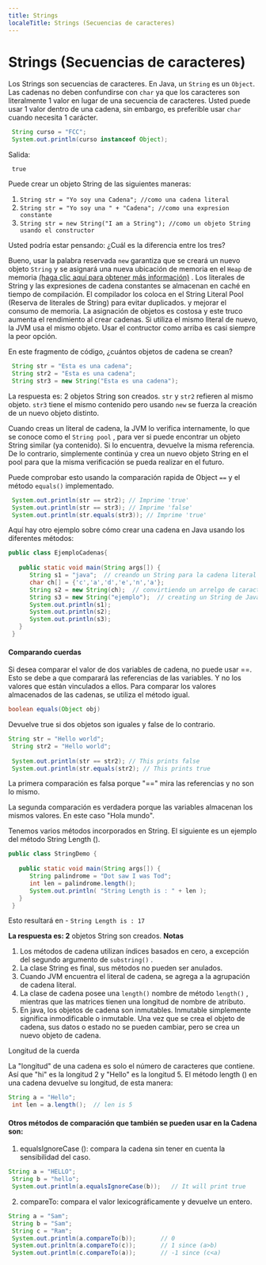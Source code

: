 ```yaml
---
title: Strings
localeTitle: Strings (Secuencias de caracteres)
---
```

# Strings (Secuencias de caracteres)

Los Strings son secuencias de caracteres. En Java, un `String` es un `Object`. Las cadenas no deben confundirse con `char` ya que los caracteres son literalmente 1 valor en lugar de una secuencia de caracteres. Usted puede usar 1 valor dentro de una cadena, sin embargo, es preferible usar `char` cuando necesita 1 carácter.

```java
 String curso = "FCC"; 
 System.out.println(curso instanceof Object); 
```

Salida:
```
 true 
```

Puede crear un objeto String de las siguientes maneras:

1.  `String str = "Yo soy una Cadena"; //como una cadena literal`
2.  `String str = "Yo soy una " + "Cadena"; //como una expresion constante`
3.  `String str = new String("I am a String"); //como un objeto String usando el constructor`

Usted podría estar pensando: ¿Cuál es la diferencia entre los tres?

Bueno, usar la palabra reservada `new` garantiza que se creará un nuevo objeto `String` y se asignará una nueva ubicación de memoria en el `Heap` de memoria [(haga clic aquí para obtener más información)](https://docs.oracle.com/cd/E13150_01/jrockit_jvm/jrockit/geninfo/diagnos/garbage_collect.html) . Los literales de String y las expresiones de cadena constantes se almacenan en caché en tiempo de compilación. El compilador los coloca en el String Literal Pool (Reserva de literales de String) para evitar duplicados. y mejorar el consumo de memoria. La asignación de objetos es costosa y este truco aumenta el rendimiento al crear cadenas. Si utiliza el mismo literal de nuevo, la JVM usa el mismo objeto. Usar el contructor como arriba es casi siempre la peor opción.

En este fragmento de código, ¿cuántos objetos de cadena se crean?

```java
 String str = "Esta es una cadena"; 
 String str2 = "Esta es una cadena"; 
 String str3 = new String("Esta es una cadena"); 
```

La respuesta es: 2 objetos String son creados. `str` y `str2` refieren al mismo objeto. `str3` tiene el mismo contenido pero usando `new` se fuerza la creación de un nuevo objeto distinto.

Cuando creas un literal de cadena, la JVM lo verifica internamente, lo que se conoce como el `String pool` , para ver si puede encontrar un objeto String similar (ya contenido). Si lo encuentra, devuelve la misma referencia. De lo contrario, simplemente continúa y crea un nuevo objeto String en el pool para que la misma verificación se pueda realizar en el futuro.

Puede comprobar esto usando la comparación rapida de Object `==` y el método `equals()` implementado.

```java
 System.out.println(str == str2); // Imprime 'true' 
 System.out.println(str == str3); // Imprime 'false' 
 System.out.println(str.equals(str3)); // Imprime 'true' 
```

Aquí hay otro ejemplo sobre cómo crear una cadena en Java usando los diferentes métodos:

```java
public class EjemploCadenas{ 
 
   public static void main(String args[]) { 
      String s1 = "java";  // creando un String para la cadena literal java 
      char ch[] = {'c','a','d','e','n','a'}; 
      String s2 = new String(ch);  // convirtiendo un arrelgo de caracteres a una cadena 
      String s3 = new String("ejemplo");  // creating un String de Java con la palabra reservada new 
      System.out.println(s1); 
      System.out.println(s2); 
      System.out.println(s3); 
   } 
 } 
```

#### Comparando cuerdas

Si desea comparar el valor de dos variables de cadena, no puede usar ==. Esto se debe a que comparará las referencias de las variables. Y no los valores que están vinculados a ellos. Para comparar los valores almacenados de las cadenas, se utiliza el método igual.

```java
boolean equals(Object obj) 
```

Devuelve true si dos objetos son iguales y false de lo contrario.

```java
String str = "Hello world"; 
 String str2 = "Hello world"; 
 
 System.out.println(str == str2); // This prints false 
 System.out.println(str.equals(str2); // This prints true 
```

La primera comparación es falsa porque "==" mira las referencias y no son lo mismo.

La segunda comparación es verdadera porque las variables almacenan los mismos valores. En este caso "Hola mundo".

Tenemos varios métodos incorporados en String. El siguiente es un ejemplo del método String Length ().

```java
public class StringDemo { 
 
   public static void main(String args[]) { 
      String palindrome = "Dot saw I was Tod"; 
      int len = palindrome.length(); 
      System.out.println( "String Length is : " + len ); 
   } 
 } 
```

Esto resultará en - `String Length is : 17`

**La respuesta es: 2** objetos String son creados. **Notas**

1.  Los métodos de cadena utilizan índices basados ​​en cero, a excepción del segundo argumento de `substring()` .
2.  La clase String es final, sus métodos no pueden ser anulados.
3.  Cuando JVM encuentra el literal de cadena, se agrega a la agrupación de cadena literal.
4.  La clase de cadena posee una `length()` nombre de método `length()` , mientras que las matrices tienen una longitud de nombre de atributo.
5.  En java, los objetos de cadena son inmutables. Inmutable simplemente significa inmodificable o inmutable. Una vez que se crea el objeto de cadena, sus datos o estado no se pueden cambiar, pero se crea un nuevo objeto de cadena.

Longitud de la cuerda

La "longitud" de una cadena es solo el número de caracteres que contiene. Así que "hi" es la longitud 2 y "Hello" es la longitud 5. El método length () en una cadena devuelve su longitud, de esta manera:

```java
String a = "Hello"; 
 int len = a.length();  // len is 5 
```

#### Otros métodos de comparación que también se pueden usar en la Cadena son:

1.  equalsIgnoreCase (): compara la cadena sin tener en cuenta la sensibilidad del caso.

```java
String a = "HELLO"; 
 String b = "hello"; 
 System.out.println(a.equalsIgnoreCase(b));   // It will print true 
```

2.  compareTo: compara el valor lexicográficamente y devuelve un entero.

```java
String a = "Sam"; 
 String b = "Sam"; 
 String c = "Ram"; 
 System.out.println(a.compareTo(b));       // 0 
 System.out.prinltn(a.compareTo(c));       // 1 since (a>b) 
 System.out.println(c.compareTo(a));       // -1 since (c<a) 

```
<!--stackedit_data:
eyJoaXN0b3J5IjpbMTUwMTU5MjA1MiwtMTg5MjA3NTE3NCwtNj
Y4NjcwNTQ5LDEwNTAwODgwNjksODQ4OTU3NDE1LDE5MzY3NTE4
MTBdfQ==
-->
